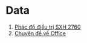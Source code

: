 # Data
1. [Phác đồ điều trị SXH 2760](https://bsnguyenchithanh.blogspot.com/2023/11/httpsbsnguyenchithanh.blogspot.comPhac-do-dieu-tri-SXH-2760.html.html)
2. [Chuyên đề về Office](https://bsnguyenchithanh.blogspot.com/2023/11/httpsbsnguyenchithanh.blogspot.comchuyen-de-ve-office.html.html)
